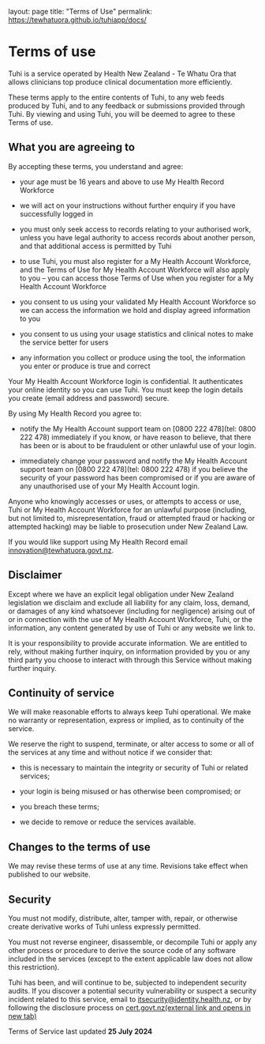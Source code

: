 layout: page
title: "Terms of Use"
permalink: https://tewhatuora.github.io/tuhiapp/docs/

# Terms of use

Tuhi is a service operated by Health New Zealand - Te Whatu Ora that allows clinicians top produce clinical documentation more efficiently.

These terms apply to the entire contents of Tuhi, to any web feeds produced by Tuhi, and to any feedback or submissions provided through Tuhi. By viewing and using Tuhi, you will be deemed to agree to these Terms of use.

## What you are agreeing to

By accepting these terms, you understand and agree:

-   your age must be 16 years and above to use My Health Record Workforce
    
-   we will act on your instructions without further enquiry if you have successfully logged in
    
-   you must only seek access to records relating to your authorised work, unless you have legal authority to access records about another person, and that additional access is permitted by Tuhi
    
-   to use Tuhi, you must also register for a My Health Account Workforce, and the Terms of Use for My Health Account Workforce will also apply to you – you can access those Terms of Use when you register for a My Health Account Workforce
    
-   you consent to us using your validated My Health Account Workforce so we can access the information we hold and display agreed information to you

- you consent to us using your usage statistics and clinical notes to make the service better for users
    
-   any information you collect or produce using the tool, the information you enter or produce is true and correct  

Your My Health Account Workforce login is confidential. It authenticates your online identity so you can use Tuhi. You must keep the login details you create (email address and password) secure.

By using My Health Record you agree to:

-   notify the My Health Account support team on  [0800 222 478](tel: 0800 222 478)  immediately if you know, or have reason to believe, that there has been or is about to be fraudulent or other unlawful use of your login.
    
-   immediately change your password and notify the My Health Account support team on  [0800 222 478](tel: 0800 222 478)  if you believe the security of your password has been compromised or if you are aware of any unauthorised use of your My Health Account login.
    

Anyone who knowingly accesses or uses, or attempts to access or use, Tuhi or My Health Account Workforce for an unlawful purpose (including, but not limited to, misrepresentation, fraud or attempted fraud or hacking or attempted hacking) may be liable to prosecution under New Zealand Law.

If you would like support using My Health Record email  [innovation@tewhatuora.govt.nz](mailto:innovation@tewhatuora.govt.nz).

## Disclaimer

Except where we have an explicit legal obligation under New Zealand legislation we disclaim and exclude all liability for any claim, loss, demand, or damages of any kind whatsoever (including for negligence) arising out of or in connection with the use of My Health Account Workforce, Tuhi, or the information, any content generated by use of Tuhi  or any website we link to.

It is your responsibility to provide accurate information. We are entitled to rely, without making further inquiry, on information provided by you or any third party you choose to interact with through this Service without making further inquiry.

## Continuity of service

We will make reasonable efforts to always keep Tuhi operational. We make no warranty or representation, express or implied, as to continuity of the service.

We reserve the right to suspend, terminate, or alter access to some or all of the services at any time and without notice if we consider that:

-   this is necessary to maintain the integrity or security of Tuhi or related services;
    
-   your login is being misused or has otherwise been compromised; or
    
-   you breach these terms;
    
-   we decide to remove or reduce the services available.
    

## Changes to the terms of use

We may revise these terms of use at any time. Revisions take effect when published to our website.

## Security

You must not modify, distribute, alter, tamper with, repair, or otherwise create derivative works of Tuhi unless expressly permitted.

You must not reverse engineer, disassemble, or decompile Tuhi or apply any other process or procedure to derive the source code of any software included in the services (except to the extent applicable law does not allow this restriction).

Tuhi has been, and will continue to be, subjected to independent security audits. If you discover a potential security vulnerability or suspect a security incident related to this service, email to  [itsecurity@identity.health.nz](mailto:%20itsecurity@identity.health.nz), or by following the disclosure process on  [cert.govt.nz(external link and opens in new tab)](https://www.cert.govt.nz/)

Terms of Service last updated **25 July 2024**
